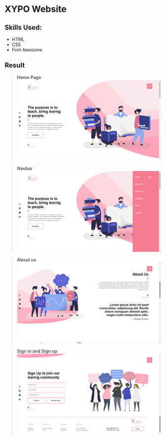# XYPO Website

## Skills Used:
* HTML
* CSS
* Font Awesome

## Result
> **Home Page**
![](result1.png)

> **Navbar**
![](result2.png)

> **About us**
![](result3.png)

> **Sign in and Sign up**
![](result5.png)
